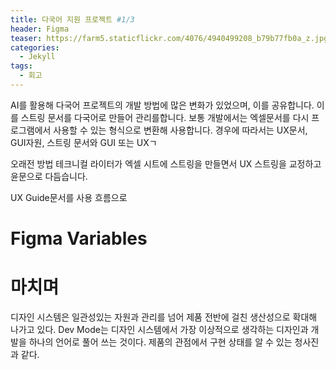 ```yaml
---
title: 다국어 지원 프로젝트 #1/3
header: Figma
teaser: https://farm5.staticflickr.com/4076/4940499208_b79b77fb0a_z.jpg
categories:
  - Jekyll
tags:
  - 회고
---
```


AI를 활용해 다국어 프로젝트의 개발 방법에 많은 변화가 있었으며, 이를 공유합니다. 이를 스트링 문서를 다국어로 만들어 관리를합니다. 보통 개발에서는 엑셀문서를 다시 프로그램에서 사용할 수 있는 형식으로 변환해 사용합니다. 경우에 따라서는 UX문서, GUI자원, 
스트링 문서와 GUI 또는 UXㄱ

오래전 방법
테크니컬 라이터가 엑셀 시트에 스트링을 만들면서 UX 스트링을 교정하고 윤문으로 다듬습니다. 

UX Guide문서를 사용 흐름으로 
# Figma Variables



# **마치며**
디자인 시스템은 일관성있는 자원과 관리를 넘어 제품 전반에 걸친 생산성으로 확대해 나가고 있다.
Dev Mode는 디자인 시스템에서 가장 이상적으로 생각하는 디자인과 개발을 하나의 언어로 풀어 쓰는 것이다.
제품의 관점에서 구현 상태를 알 수 있는 청사진과 같다.

<br><br><br><br>